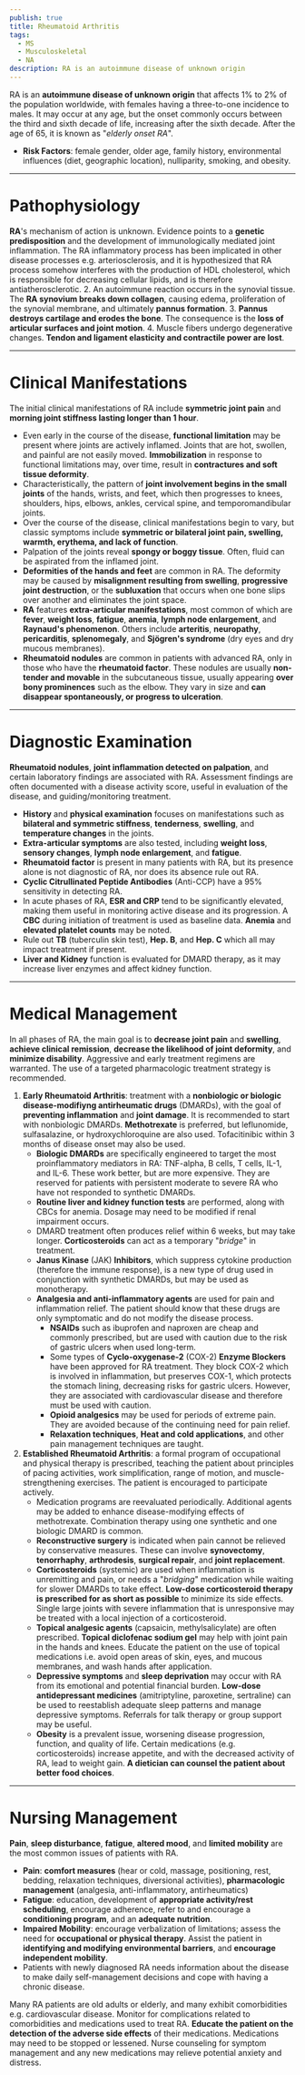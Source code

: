 ```yaml
---
publish: true
title: Rheumatoid Arthritis
tags:
  - MS
  - Musculoskeletal
  - NA
description: RA is an autoimmune disease of unknown origin
---
```

RA is an **autoimmune disease of unknown origin** that affects 1% to 2% of the population worldwide, with females having a three-to-one incidence to males. It may occur at any age, but the onset commonly occurs between the third and sixth decade of life, increasing after the sixth decade. After the age of 65, it is known as "*elderly onset RA*".
- **Risk Factors**: female gender, older age, family history, environmental influences (diet, geographic location), nulliparity, smoking, and obesity.

___

# Pathophysiology
**RA**'s mechanism of action is unknown. Evidence points to a **genetic predisposition** and the development of immunologically mediated joint inflammation. The RA inflammatory process has been implicated in other disease processes e.g. arteriosclerosis, and it is hypothesized that RA process somehow interferes with the production of HDL cholesterol, which is responsible for decreasing cellular lipids, and is therefore antiatherosclerotic.
2. An autoimmune reaction occurs in the synovial tissue. The **RA synovium breaks down collagen**, causing edema, proliferation of the synovial membrane, and ultimately **pannus formation**.
3. **Pannus destroys cartilage and erodes the bone**. The consequence is the **loss of articular surfaces and joint motion**.
4. Muscle fibers undergo degenerative changes. **Tendon and ligament elasticity and contractile power are lost**.

___

# Clinical Manifestations
The initial clinical manifestations of RA include **symmetric joint pain** and **morning joint stiffness lasting longer than 1 hour**.
- Even early in the course of the disease, **functional limitation** may be present where joints are actively inflamed. Joints that are hot, swollen, and painful are not easily moved. **Immobilization** in response to functional limitations may, over time, result in **contractures and soft tissue deformity**.
- Characteristically, the pattern of **joint involvement begins in the small joints** of the hands, wrists, and feet, which then progresses to knees, shoulders, hips, elbows, ankles, cervical spine, and temporomandibular joints.
- Over the course of the disease, clinical manifestations begin to vary, but classic symptoms include **symmetric or bilateral joint pain, swelling, warmth, erythema, and lack of function**.
- Palpation of the joints reveal **spongy or boggy tissue**. Often, fluid can be aspirated from the inflamed joint.
- **Deformities of the hands and feet** are common in RA. The deformity may be caused by **misalignment resulting from swelling**, **progressive joint destruction**, or the **subluxation** that occurs when one bone slips over another and eliminates the joint space.
- **RA** features **extra-articular manifestations**, most common of which are **fever**, **weight loss**, **fatigue**, **anemia**, **lymph node enlargement**, and **Raynaud's phenomenon**. Others include **arteritis**, **neuropathy**, **pericarditis**, **splenomegaly**, and **Sjögren's syndrome** (dry eyes and dry mucous membranes).
- **Rheumatoid nodules** are common in patients with advanced RA, only in those who have the **rheumatoid factor**. These nodules are usually **non-tender and movable** in the subcutaneous tissue, usually appearing **over bony prominences** such as the elbow. They vary in size and **can disappear spontaneously, or progress to ulceration**.

___

# Diagnostic Examination
**Rheumatoid nodules**, **joint inflammation detected on palpation**, and certain laboratory findings are associated with RA. Assessment findings are often documented with a disease activity score, useful in evaluation of the disease, and guiding/monitoring treatment.
- **History** and **physical examination** focuses on manifestations such as **bilateral and symmetric stiffness**, **tenderness**, **swelling**, and **temperature changes** in the joints.
- **Extra-articular symptoms** are also tested, including **weight loss**, **sensory changes**, **lymph node enlargement**, and **fatigue**.
- **Rheumatoid factor** is present in many patients with RA, but its presence alone is not diagnostic of RA, nor does its absence rule out RA.
- **Cyclic Citrullinated Peptide Antibodies** (Anti-CCP) have a 95% sensitivity in detecting RA.
- In acute phases of RA, **ESR and CRP** tend to be significantly elevated, making them useful in monitoring active disease and its progression. A **CBC** during initiation of treatment is used as baseline data. **Anemia** and **elevated platelet counts** may be noted.
- Rule out **TB** (tuberculin skin test), **Hep. B**, and **Hep. C** which all may impact treatment if present.
- **Liver and Kidney** function is evaluated for DMARD therapy, as it may increase liver enzymes and affect kidney function.

___

# Medical Management
In all phases of RA, the main goal is to **decrease joint pain** and **swelling**, **achieve clinical remission**, **decrease the likelihood of joint deformity**, and **minimize disability**. Aggressive and early treatment regimens are warranted. The use of a targeted pharmacologic treatment strategy is recommended.
1. **Early Rheumatoid Arthritis**: treatment with a **nonbiologic or biologic disease-modifiyng antirheumatic drugs** (DMARDs), with the goal of **preventing inflammation** and **joint damage**. It is recommended to start with nonbiologic DMARDs. **Methotrexate** is preferred, but leflunomide, sulfasalazine, or hydroxychloroquine are also used. Tofacitinibic within 3 months of disease onset may also be used.
	- **Biologic DMARDs** are specifically engineered to target the most proinflammatory mediators in RA: TNF-alpha, B cells, T cells, IL-1, and IL-6. These work better, but are more expensive. They are reserved for patients with persistent moderate to severe RA who have not responded to synthetic DMARDs.
	- **Routine liver and kidney function tests** are performed, along with CBCs for anemia. Dosage may need to be modified if renal impairment occurs.
	- DMARD treatment often produces relief within 6 weeks, but may take longer. **Corticosteroids** can act as a temporary "*bridge*" in treatment.
	- **Janus Kinase** (JAK) **Inhibitors**, which suppress cytokine production (therefore the immune response), is a new type of drug used in conjunction with synthetic DMARDs, but may be used as monotherapy.
	- **Analgesia and anti-inflammatory agents** are used for pain and inflammation relief. The patient should know that these drugs are only symptomatic and do not modify the disease process.
		- **NSAIDs** such as ibuprofen and naproxen are cheap and commonly prescribed, but are used with caution due to the risk of gastric ulcers when used long-term.
		- Some types of **Cyclo-oxygenase-2** (COX-2) **Enzyme Blockers** have been approved for RA treatment. They block COX-2 which is involved in inflammation, but preserves COX-1, which protects the stomach lining, decreasing risks for gastric ulcers. However, they are associated with cardiovascular disease and therefore must be used with caution.
		- **Opioid analgesics** may be used for periods of extreme pain. They are avoided because of the continuing need for pain relief.
		- **Relaxation techniques**, **Heat and cold applications**, and other pain management techniques are taught.
2. **Established Rheumatoid Arthritis**: a formal program of occupational and physical therapy is prescribed, teaching the patient about principles of pacing activities, work simplification, range of motion, and muscle-strengthening exercises. The patient is encouraged to participate actively.
	- Medication programs are reevaluated periodically. Additional agents may be added to enhance disease-modifying effects of methotrexate. Combination therapy using one synthetic and one biologic DMARD is common.
	- **Reconstructive surgery** is indicated when pain cannot be relieved by conservative measures. These can involve **synovectomy**, **tenorrhaphy**, **arthrodesis**, **surgical repair**, and **joint replacement**.
	- **Corticosteroids** (systemic) are used when inflammation is unremitting and pain, or needs a "*bridging*" medication while waiting for slower DMARDs to take effect. **Low-dose corticosteroid therapy is prescribed for as short as possible** to minimize its side effects. Single large joints with severe inflammation that is unresponsive may be treated with a local injection of a corticosteroid.
	- **Topical analgesic agents** (capsaicin, methylsalicylate) are often prescribed. **Topical diclofenac sodium gel** may help with joint pain in the hands and knees. Educate the patient on the use of topical medications i.e. avoid open areas of skin, eyes, and mucous membranes, and wash hands after application.
	- **Depressive symptoms** and **sleep deprivation** may occur with RA from its emotional and potential financial burden. **Low-dose antidepressant medicines** (amitriptyline, paroxetine, sertraline) can be used to reestablish adequate sleep patterns and manage depressive symptoms. Referrals for talk therapy or group support may be useful.
	- **Obesity** is a prevalent issue, worsening disease progression, function, and quality of life. Certain medications (e.g. corticosteroids) increase appetite, and with the decreased activity of RA, lead to weight gain. **A dietician can counsel the patient about better food choices**.

___

# Nursing Management
**Pain**, **sleep disturbance**, **fatigue**, **altered mood**, and **limited mobility** are the most common issues of patients with RA.
- **Pain**: **comfort measures** (hear or cold, massage, positioning, rest, bedding, relaxation techniques, diversional activities), **pharmacologic management** (analgesia, anti-inflammatory, antirheumatics)
- **Fatigue**: education, development of **appropriate activity/rest scheduling**, encourage adherence, refer to and encourage a **conditioning program**, and an **adequate nutrition**.
- **Impaired Mobility**: encourage verbalization of limitations; assess the need for **occupational or physical therapy**. Assist the patient in **identifying and modifying environmental barriers**, and **encourage independent mobility**.
- Patients with newly diagnosed RA needs information about the disease to make daily self-management decisions and cope with having a chronic disease.

Many RA patients are old adults or elderly, and many exhibit comorbidities e.g. cardiovascular disease. Monitor for complications related to comorbidities and medications used to treat RA. **Educate the patient on the detection of the adverse side effects** of their medications. Medications may need to be stopped or lessened. Nurse counseling for symptom management and any new medications may relieve potential anxiety and distress.

